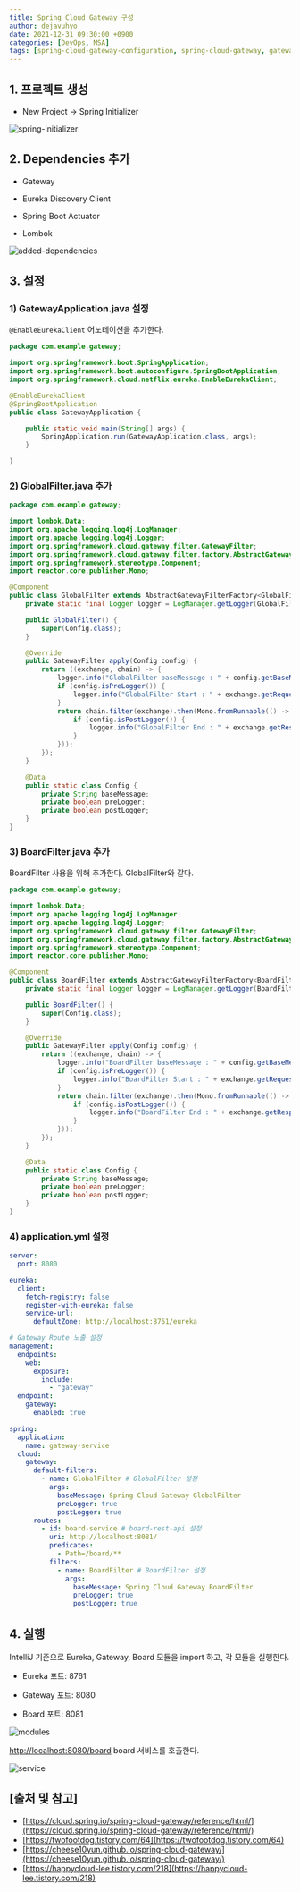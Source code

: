 ```yaml
---
title: Spring Cloud Gateway 구성
author: dejavuhyo
date: 2021-12-31 09:30:00 +0900
categories: [DevOps, MSA]
tags: [spring-cloud-gateway-configuration, spring-cloud-gateway, gateway-configuration, api-gateway, gateway, scg, spring-cloud, 게이트웨이, api-게이트웨이, api-게이트웨이-구성, 게이트웨이-구성]
---
```


## 1. 프로젝트 생성

* New Project → Spring Initializer

![spring-initializer](/assets/img/2021-12-31-spring-cloud-gateway-configuration/spring-initializer.png)

## 2. Dependencies 추가

* Gateway

* Eureka Discovery Client

* Spring Boot Actuator

* Lombok

![added-dependencies](/assets/img/2021-12-31-spring-cloud-gateway-configuration/added-dependencies.png)

## 3. 설정

### 1) GatewayApplication.java 설정
`@EnableEurekaClient` 어노테이션을 추가한다.

```java
package com.example.gateway;

import org.springframework.boot.SpringApplication;
import org.springframework.boot.autoconfigure.SpringBootApplication;
import org.springframework.cloud.netflix.eureka.EnableEurekaClient;

@EnableEurekaClient
@SpringBootApplication
public class GatewayApplication {

    public static void main(String[] args) {
        SpringApplication.run(GatewayApplication.class, args);
    }

}
```

### 2) GlobalFilter.java 추가

```java
package com.example.gateway;

import lombok.Data;
import org.apache.logging.log4j.LogManager;
import org.apache.logging.log4j.Logger;
import org.springframework.cloud.gateway.filter.GatewayFilter;
import org.springframework.cloud.gateway.filter.factory.AbstractGatewayFilterFactory;
import org.springframework.stereotype.Component;
import reactor.core.publisher.Mono;

@Component
public class GlobalFilter extends AbstractGatewayFilterFactory<GlobalFilter.Config> {
    private static final Logger logger = LogManager.getLogger(GlobalFilter.class);

    public GlobalFilter() {
        super(Config.class);
    }

    @Override
    public GatewayFilter apply(Config config) {
        return ((exchange, chain) -> {
            logger.info("GlobalFilter baseMessage : " + config.getBaseMessage());
            if (config.isPreLogger()) {
                logger.info("GlobalFilter Start : " + exchange.getRequest());
            }
            return chain.filter(exchange).then(Mono.fromRunnable(() -> {
                if (config.isPostLogger()) {
                    logger.info("GlobalFilter End : " + exchange.getResponse());
                }
            }));
        });
    }

    @Data
    public static class Config {
        private String baseMessage;
        private boolean preLogger;
        private boolean postLogger;
    }
}
```

### 3) BoardFilter.java 추가
BoardFilter 사용을 위해 추가한다. GlobalFilter와 같다.

```java
package com.example.gateway;

import lombok.Data;
import org.apache.logging.log4j.LogManager;
import org.apache.logging.log4j.Logger;
import org.springframework.cloud.gateway.filter.GatewayFilter;
import org.springframework.cloud.gateway.filter.factory.AbstractGatewayFilterFactory;
import org.springframework.stereotype.Component;
import reactor.core.publisher.Mono;

@Component
public class BoardFilter extends AbstractGatewayFilterFactory<BoardFilter.Config> {
    private static final Logger logger = LogManager.getLogger(BoardFilter.class);

    public BoardFilter() {
        super(Config.class);
    }

    @Override
    public GatewayFilter apply(Config config) {
        return ((exchange, chain) -> {
            logger.info("BoardFilter baseMessage : " + config.getBaseMessage());
            if (config.isPreLogger()) {
                logger.info("BoardFilter Start : " + exchange.getRequest());
            }
            return chain.filter(exchange).then(Mono.fromRunnable(() -> {
                if (config.isPostLogger()) {
                    logger.info("BoardFilter End : " + exchange.getResponse());
                }
            }));
        });
    }

    @Data
    public static class Config {
        private String baseMessage;
        private boolean preLogger;
        private boolean postLogger;
    }
}
```

### 4) application.yml 설정

```yml
server:
  port: 8080

eureka:
  client:
    fetch-registry: false
    register-with-eureka: false
    service-url:
      defaultZone: http://localhost:8761/eureka

# Gateway Route 노출 설정
management:
  endpoints:
    web:
      exposure:
        include:
          - "gateway"
  endpoint:
    gateway:
      enabled: true

spring:
  application:
    name: gateway-service
  cloud:
    gateway:
      default-filters:
        - name: GlobalFilter # GlobalFilter 설정
          args:
            baseMessage: Spring Cloud Gateway GlobalFilter
            preLogger: true
            postLogger: true
      routes:
        - id: board-service # board-rest-api 설정
          uri: http://localhost:8081/
          predicates:
            - Path=/board/**
          filters:
            - name: BoardFilter # BoardFilter 설정
              args:
                baseMessage: Spring Cloud Gateway BoardFilter
                preLogger: true
                postLogger: true
```

## 4. 실행
IntelliJ 기준으로 Eureka, Gateway, Board 모듈을 import 하고, 각 모듈을 실행한다.

* Eureka 포트: 8761

* Gateway 포트: 8080

* Board 포트: 8081

![modules](/assets/img/2021-12-31-spring-cloud-gateway-configuration/modules.png)

<http://localhost:8080/board> board 서비스를 호출한다.

![service](/assets/img/2021-12-31-spring-cloud-gateway-configuration/service.png)

## [출처 및 참고]
* [https://cloud.spring.io/spring-cloud-gateway/reference/html/](https://cloud.spring.io/spring-cloud-gateway/reference/html/)
* [https://twofootdog.tistory.com/64](https://twofootdog.tistory.com/64)
* [https://cheese10yun.github.io/spring-cloud-gateway/](https://cheese10yun.github.io/spring-cloud-gateway/)
* [https://happycloud-lee.tistory.com/218](https://happycloud-lee.tistory.com/218)
